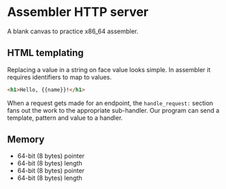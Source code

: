 # Assembler HTTP server

A blank canvas to practice x86_64 assembler.

## HTML templating

Replacing a value in a string on face value looks simple. In
assembler it requires identifiers to map to values.

```html
<h1>Hello, {{name}}!</h1>
```

When a request gets made for an endpoint, the `handle_request:` section
fans out the work to the appropriate sub-handler. Our program can
send a template, pattern and value to a handler.


## Memory

- 64-bit (8 bytes) pointer
- 64-bit (8 bytes) length
- 64-bit (8 bytes) pointer
- 64-bit (8 bytes) length

